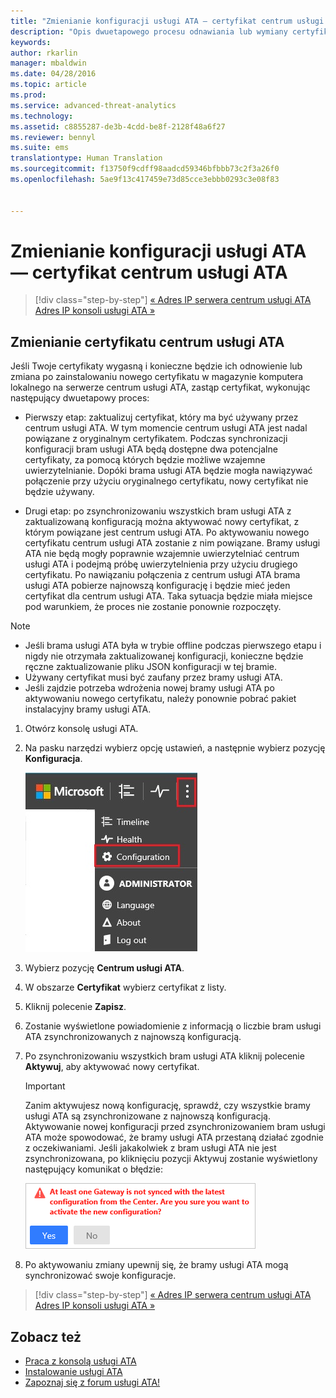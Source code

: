 ```yaml
---
title: "Zmienianie konfiguracji usługi ATA — certyfikat centrum usługi ATA | Microsoft ATA"
description: "Opis dwuetapowego procesu odnawiania lub wymiany certyfikatu w magazynie komputera lokalnego na serwerze centrum usługi ATA."
keywords: 
author: rkarlin
manager: mbaldwin
ms.date: 04/28/2016
ms.topic: article
ms.prod: 
ms.service: advanced-threat-analytics
ms.technology: 
ms.assetid: c8855287-de3b-4cdd-be8f-2128f48a6f27
ms.reviewer: bennyl
ms.suite: ems
translationtype: Human Translation
ms.sourcegitcommit: f13750f9cdff98aadcd59346bfbbb73c2f3a26f0
ms.openlocfilehash: 5ae9f13c417459e73d85cce3ebbb0293c3e08f83


---
```


# Zmienianie konfiguracji usługi ATA — certyfikat centrum usługi ATA

>[!div class="step-by-step"]
[« Adres IP serwera centrum usługi ATA](modifying-ata-config-centerip.md)
[Adres IP konsoli usługi ATA »](modifying-ata-config-consoleip.md)

## Zmienianie certyfikatu centrum usługi ATA
Jeśli Twoje certyfikaty wygasną i konieczne będzie ich odnowienie lub zmiana po zainstalowaniu nowego certyfikatu w magazynie komputera lokalnego na serwerze centrum usługi ATA, zastąp certyfikat, wykonując następujący dwuetapowy proces:

-   Pierwszy etap: zaktualizuj certyfikat, który ma być używany przez centrum usługi ATA. W tym momencie centrum usługi ATA jest nadal powiązane z oryginalnym certyfikatem. Podczas synchronizacji konfiguracji bram usługi ATA będą dostępne dwa potencjalne certyfikaty, za pomocą których będzie możliwe wzajemne uwierzytelnianie. Dopóki brama usługi ATA będzie mogła nawiązywać połączenie przy użyciu oryginalnego certyfikatu, nowy certyfikat nie będzie używany.

-   Drugi etap: po zsynchronizowaniu wszystkich bram usługi ATA z zaktualizowaną konfiguracją można aktywować nowy certyfikat, z którym powiązane jest centrum usługi ATA. Po aktywowaniu nowego certyfikatu centrum usługi ATA zostanie z nim powiązane. Bramy usługi ATA nie będą mogły poprawnie wzajemnie uwierzytelniać centrum usługi ATA i podejmą próbę uwierzytelnienia przy użyciu drugiego certyfikatu. Po nawiązaniu połączenia z centrum usługi ATA brama usługi ATA pobierze najnowszą konfigurację i będzie mieć jeden certyfikat dla centrum usługi ATA. Taka sytuacja będzie miała miejsce pod warunkiem, że proces nie zostanie ponownie rozpoczęty.

> [!NOTE]
> -   Jeśli brama usługi ATA była w trybie offline podczas pierwszego etapu i nigdy nie otrzymała zaktualizowanej konfiguracji, konieczne będzie ręczne zaktualizowanie pliku JSON konfiguracji w tej bramie.
> -   Używany certyfikat musi być zaufany przez bramy usługi ATA.
> -   Jeśli zajdzie potrzeba wdrożenia nowej bramy usługi ATA po aktywowaniu nowego certyfikatu, należy ponownie pobrać pakiet instalacyjny bramy usługi ATA.

1.  Otwórz konsolę usługi ATA.

2.  Na pasku narzędzi wybierz opcję ustawień, a następnie wybierz pozycję **Konfiguracja**.

    ![Ikona ustawień konfiguracji usługi ATA](media/ATA-config-icon.JPG)

3.  Wybierz pozycję **Centrum usługi ATA**.

4.  W obszarze **Certyfikat** wybierz certyfikat z listy.

5.  Kliknij polecenie **Zapisz**.

6.  Zostanie wyświetlone powiadomienie z informacją o liczbie bram usługi ATA zsynchronizowanych z najnowszą konfiguracją.

7.  Po zsynchronizowaniu wszystkich bram usługi ATA kliknij polecenie **Aktywuj**, aby aktywować nowy certyfikat.
    >[!IMPORTANT]
    >Zanim aktywujesz nową konfigurację, sprawdź, czy wszystkie bramy usługi ATA są zsynchronizowane z najnowszą konfiguracją. Aktywowanie nowej konfiguracji przed zsynchronizowaniem bram usługi ATA może spowodować, że bramy usługi ATA przestaną działać zgodnie z oczekiwaniami. Jeśli jakakolwiek z bram usługi ATA nie jest zsynchronizowana, po kliknięciu pozycji Aktywuj zostanie wyświetlony następujący komunikat o błędzie:
    >
    >    ![Błąd synchronizacji bramy usługi ATA](media/ataGW-not-synced.png)

8.  Po aktywowaniu zmiany upewnij się, że bramy usługi ATA mogą synchronizować swoje konfiguracje.

>[!div class="step-by-step"]
[« Adres IP serwera centrum usługi ATA](modifying-ata-config-centerip.md)
[Adres IP konsoli usługi ATA »](modifying-ata-config-consoleip.md)

## Zobacz też
- [Praca z konsolą usługi ATA](working-with-ata-console.md)
- [Instalowanie usługi ATA](install-ata.md)
- [Zapoznaj się z forum usługi ATA!](https://social.technet.microsoft.com/Forums/security/home?forum=mata)



<!--HONumber=Jul16_HO4-->



